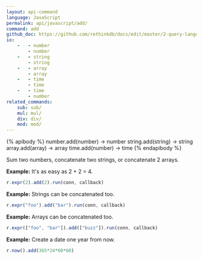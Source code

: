 ```yaml
---
layout: api-command 
language: JavaScript
permalink: api/javascript/add/
command: add
github_doc: https://github.com/rethinkdb/docs/edit/master/2-query-language/api/javascript/math-and-logic/add.md
io:
    -   - number
        - number
    -   - string
        - string
    -   - array
        - array
    -   - time
        - time
    -   - time
        - number
related_commands:
    sub: sub/
    mul: mul/
    div: div/
    mod: mod/
---
```


{% apibody %}
number.add(number) → number
string.add(string) → string
array.add(array) → array
time.add(number) → time
{% endapibody %}

Sum two numbers, concatenate two strings, or concatenate 2 arrays.

__Example:__ It's as easy as 2 + 2 = 4.

```js
r.expr(2).add(2).run(conn, callback)
```

__Example:__ Strings can be concatenated too.

```js
r.expr("foo").add("bar").run(conn, callback)
```


__Example:__ Arrays can be concatenated too.

```js
r.expr(["foo", "bar"]).add(["buzz"]).run(conn, callback)
```


__Example:__ Create a date one year from now.

```js
r.now().add(365*24*60*60)
```

